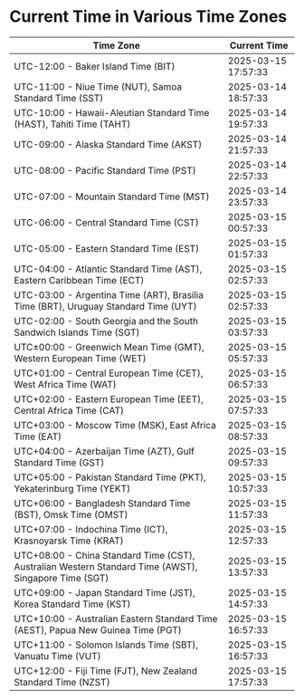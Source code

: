 # Current Time in Various Time Zones

| Time Zone | Current Time |
|-----------|--------------|
| UTC-12:00 - Baker Island Time (BIT) | 2025-03-15 17:57:33 |
| UTC-11:00 - Niue Time (NUT), Samoa Standard Time (SST) | 2025-03-14 18:57:33 |
| UTC-10:00 - Hawaii-Aleutian Standard Time (HAST), Tahiti Time (TAHT) | 2025-03-14 19:57:33 |
| UTC-09:00 - Alaska Standard Time (AKST) | 2025-03-14 21:57:33 |
| UTC-08:00 - Pacific Standard Time (PST) | 2025-03-14 22:57:33 |
| UTC-07:00 - Mountain Standard Time (MST) | 2025-03-14 23:57:33 |
| UTC-06:00 - Central Standard Time (CST) | 2025-03-15 00:57:33 |
| UTC-05:00 - Eastern Standard Time (EST) | 2025-03-15 01:57:33 |
| UTC-04:00 - Atlantic Standard Time (AST), Eastern Caribbean Time (ECT) | 2025-03-15 02:57:33 |
| UTC-03:00 - Argentina Time (ART), Brasília Time (BRT), Uruguay Standard Time (UYT) | 2025-03-15 02:57:33 |
| UTC-02:00 - South Georgia and the South Sandwich Islands Time (SGT) | 2025-03-15 03:57:33 |
| UTC±00:00 - Greenwich Mean Time (GMT), Western European Time (WET) | 2025-03-15 05:57:33 |
| UTC+01:00 - Central European Time (CET), West Africa Time (WAT) | 2025-03-15 06:57:33 |
| UTC+02:00 - Eastern European Time (EET), Central Africa Time (CAT) | 2025-03-15 07:57:33 |
| UTC+03:00 - Moscow Time (MSK), East Africa Time (EAT) | 2025-03-15 08:57:33 |
| UTC+04:00 - Azerbaijan Time (AZT), Gulf Standard Time (GST) | 2025-03-15 09:57:33 |
| UTC+05:00 - Pakistan Standard Time (PKT), Yekaterinburg Time (YEKT) | 2025-03-15 10:57:33 |
| UTC+06:00 - Bangladesh Standard Time (BST), Omsk Time (OMST) | 2025-03-15 11:57:33 |
| UTC+07:00 - Indochina Time (ICT), Krasnoyarsk Time (KRAT) | 2025-03-15 12:57:33 |
| UTC+08:00 - China Standard Time (CST), Australian Western Standard Time (AWST), Singapore Time (SGT) | 2025-03-15 13:57:33 |
| UTC+09:00 - Japan Standard Time (JST), Korea Standard Time (KST) | 2025-03-15 14:57:33 |
| UTC+10:00 - Australian Eastern Standard Time (AEST), Papua New Guinea Time (PGT) | 2025-03-15 16:57:33 |
| UTC+11:00 - Solomon Islands Time (SBT), Vanuatu Time (VUT) | 2025-03-15 16:57:33 |
| UTC+12:00 - Fiji Time (FJT), New Zealand Standard Time (NZST) | 2025-03-15 17:57:33 |
